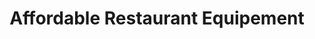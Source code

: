 ---
title: "Affordable Restaurant Equipement"
url: /lexington/affordable-restaurant-equipement/
shop: Haushaltsgeräte
---